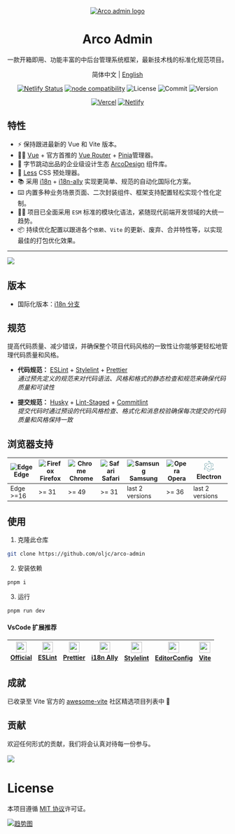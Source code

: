 <div align="center">

<a href="https://github.com/oljc/arco-admin">
  <img width="180" src="https://github.com/user-attachments/assets/09c91ec6-1de8-400e-878c-e1066667ff08" alt="Arco admin logo">
</a>

<h1 align="center">Arco Admin</h1>
<p align="center">一款开箱即用、功能丰富的中后台管理系统框架，最新技术栈的标准化规范项目。</p> 

简体中文 | [English](./README.en-US.md)

[![Netlify Status](https://api.netlify.com/api/v1/badges/4177124c-546f-4726-a842-00b72bf864fa/deploy-status)](https://arco-admin.netlify.app)
<a href="https://nodejs.org/en/about/previous-releases" target="_blank"><img alt="node compatibility" src="https://img.shields.io/node/v/vite.svg"></a>
<img alt="License" src="https://img.shields.io/github/license/oljc/arco-admin">
<img alt="Commit" src="https://img.shields.io/github/last-commit/oljc/arco-admin.svg">
<img alt="Version" src="https://img.shields.io/github/package-json/v/oljc/arco-admin/main">

[![Vercel](https://vercel.com/button)](https://vercel.com/new/clone?repository-url=https%3A%2F%2Fgithub.com%2Foljc%2Farco-admin&project-name=arco-admin&build-command=pnpm%20run%20build&install-command=pnpm%20i&output-directory=dist)
[![Netlify](https://www.netlify.com/img/deploy/button.svg)](https://app.netlify.com/start/deploy?repository=https://github.com/oljc/arco-admin)


</div>

## 特性
+ ⚡️ 保持跟进最新的 Vue 和 Vite 版本。
+ 👍🏻 [Vue](https://cn.vuejs.org) + 官方首推的 [Vue Router](https://router.vuejs.org/zh) + [Pinia](https://pinia.vuejs.org/zh)管理器。
+ 🔩 字节跳动出品的企业级设计生态 [ArcoDesign](https://arco.design/) 组件库。
+ 🎨 [Less](https://less.bootcss.com/) CSS 预处理器。
+ 📚 采用 [i18n](https://github.com/intlify/vue-i18n-next/tree/master/packages/vue-i18n#readme) + [i18n-ally](https://github.com/lokalise/i18n-ally) 实现更简单、规范的自动化国际化方案。
+ ⌨️ 内置多种业务场景页面、二次封装组件、框架支持配置轻松实现个性化定制。
+ 🧚🏻 项目已全面采用 `ESM` 标准的模块化语法，紧随现代前端开发领域的大统一趋势。
+ 📦 持续优化配置以跟进各个`依赖`、`Vite` 的更新、废弃、合并特性等，以实现最佳的打包优化效果。


---

<img src="https://github.com/user-attachments/assets/da090081-a568-4882-837e-38fd1dbe0a7f">

## 版本
- 国际化版本：[i18n 分支](https://github.com/oljc/arco-admin/tree/i18n)

## 规范
提高代码质量、减少错误，并确保整个项目代码风格的一致性让你能够更轻松地管理代码质量和风格。

+ **代码规范：**  [ESLint](https://eslint.org/) + [Stylelint](https://stylelint.io) + [Prettier](https://prettier.io)<br/>
    *通过预先定义的规范来对代码语法、风格和格式的静态检查和规范来确保代码质量和可读性*

+ **提交规范：**  [Husky](https://typicode.github.io/husky/#/) + [Lint-Staged](https://github.com/okonet/lint-staged) + [Commitlint](https://commitlint.js.org)<br/>
  *提交代码时通过预设的代码风格检查、格式化和消息校验确保每次提交的代码质量和风格保持一致*

## 浏览器支持

| <img src="https://raw.githubusercontent.com/alrra/browser-logos/master/src/edge/edge_48x48.png" alt="Edge" width="24px" height="24px" /><br/>Edge | <img src="https://raw.githubusercontent.com/alrra/browser-logos/master/src/firefox/firefox_48x48.png" alt="Firefox" width="24px" height="24px" /><br/>Firefox | <img src="https://raw.githubusercontent.com/alrra/browser-logos/master/src/chrome/chrome_48x48.png" alt="Chrome" width="24px" height="24px" /><br/>Chrome | <img src="https://raw.githubusercontent.com/alrra/browser-logos/master/src/safari/safari_48x48.png" alt="Safari" width="24px" height="24px" /><br/>Safari | <img src="https://raw.githubusercontent.com/alrra/browser-logos/master/src/samsung-internet/samsung-internet_48x48.png" alt="Samsung" width="24px" height="24px" /><br/>Samsung | <img src="https://raw.githubusercontent.com/alrra/browser-logos/master/src/opera/opera_48x48.png" alt="Opera" width="24px" height="24px" /><br/>Opera | <img src="https://raw.githubusercontent.com/alrra/browser-logos/master/src/electron/electron_48x48.png" alt="Electron" width="24px" height="24px" /><br/>Electron |
| --------- | --------- | --------- | --------- | --------- | --------- | --------- |
| Edge >=16| >= 31 | >= 49| >= 31| last 2 versions| >= 36 | last 2 versions

## 使用
1. 克隆此仓库
```bash
git clone https://github.com/oljc/arco-admin
```
2. 安装依赖
```bash
pnpm i
```
3. 运行
```bash
pnpm run dev
```

#### VsCode 扩展推荐

| [<img src="https://vue.gallerycdn.vsassets.io/extensions/vue/volar/2.2.4/1740301455362/Microsoft.VisualStudio.Services.Icons.Default" width="24px" height="24px" /><br>Official](https://marketplace.visualstudio.com/items?itemName=Vue.volar) | [<img src="https://dbaeumer.gallerycdn.vsassets.io/extensions/dbaeumer/vscode-eslint/2.4.2/1687441427519/Microsoft.VisualStudio.Services.Icons.Default" width="24px" height="24px" /><br>ESLint](https://marketplace.visualstudio.com/items?itemName=dbaeumer.vscode-eslint) |[<img src="https://esbenp.gallerycdn.vsassets.io/extensions/esbenp/prettier-vscode/10.1.0/1690819498575/Microsoft.VisualStudio.Services.Icons.Default" width="24px" height="24px" /><br>Prettier](https://marketplace.visualstudio.com/items?itemName=esbenp.prettier-vscode) |[<img src="https://lokalise.gallerycdn.vsassets.io/extensions/lokalise/i18n-ally/2.12.0/1695476646920/Microsoft.VisualStudio.Services.Icons.Default" width="24px" height="24px" /><br>i18n Ally](https://marketplace.visualstudio.com/items?itemName=Lokalise.i18n-ally) |[<img src="https://stylelint.gallerycdn.vsassets.io/extensions/stylelint/vscode-stylelint/1.3.0/1698920117910/Microsoft.VisualStudio.Services.Icons.Default" width="25px" height="25px" /><br>Stylelint](https://marketplace.visualstudio.com/items?itemName=stylelint.vscode-stylelint)|[<img src="https://editorconfig.gallerycdn.vsassets.io/extensions/editorconfig/editorconfig/0.16.4/1607315835386/Microsoft.VisualStudio.Services.Icons.Default" width="25px" height="25px" /><br>EditorConfig](https://marketplace.visualstudio.com/items?itemName=EditorConfig.EditorConfig)|[<img src="https://antfu.gallerycdn.vsassets.io/extensions/antfu/vite/0.2.5/1622972526798/Microsoft.VisualStudio.Services.Icons.Default" width="25px" height="25px" /><br>Vite](https://marketplace.visualstudio.com/items?itemName=antfu.vite)|
| --- | --- | --- | ---| --- | --- | --- |

## 成就
已收录至 Vite 官方的 [awesome-vite](https://github.com/vitejs/awesome-vite#vue-3) 社区精选项目列表中 🎉 

## 贡献
欢迎任何形式的贡献，我们将会认真对待每一份参与。<br/><br/>
<a href="https://github.com/oljc/arco-admin/graphs/contributors"><img src="https://contrib.rocks/image?repo=oljc/arco-admin" />
</a><br/>

# License
本项目遵循 [MIT 协议](./LICENSE)许可证。

[![趋势图](https://starchart.cc/oljc/arco-admin.svg)](https://starchart.cc/oljc/arco-admin)

